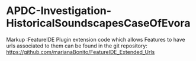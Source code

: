 # APDC-Investigation-HistoricalSoundscapesCaseOfEvora


Markup :FeatureIDE Plugin extension code which allows Features to have urls associated to them can be found in the git repository: https://github.com/marianaBonito/FeatureIDE_Extended_Urls
